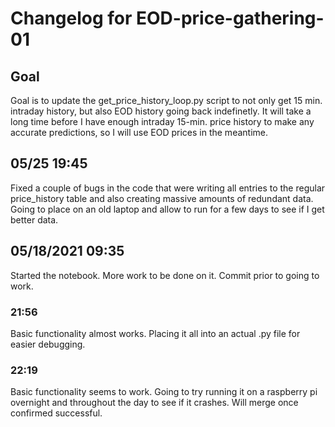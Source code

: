 # Changelog for EOD-price-gathering-01

## Goal
Goal is to update the get_price_history_loop.py script to not only get 15 min. intraday history, but also EOD history going back indefinetly. It will take a long time before I have enough intraday 15-min. price history to make any accurate predictions, so I will use EOD prices in the meantime.

## 05/25 19:45
Fixed a couple of bugs in the code that were writing all entries to the regular price_history table and also creating massive amounts of redundant data. Going to place on an old laptop and allow to run for a few days to see if I get better data. 

## 05/18/2021 09:35
Started the notebook. More work to be done on it. Commit prior to going to work.

### 21:56
Basic functionality almost works. Placing it all into an actual .py file for easier debugging.

### 22:19
Basic functionality seems to work. Going to try running it on a raspberry pi overnight and throughout the day to see if it crashes. Will merge once confirmed successful.